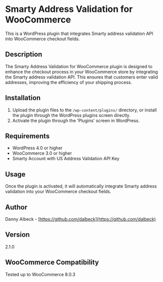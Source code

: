 # Smarty Address Validation for WooCommerce

This is a WordPress plugin that integrates Smarty address validation API into WooCommerce checkout fields.

## Description

The Smarty Address Validation for WooCommerce plugin is designed to enhance the checkout process in your WooCommerce store by integrating the Smarty address validation API. This ensures that customers enter valid addresses, improving the efficiency of your shipping process.

## Installation

1. Upload the plugin files to the `/wp-content/plugins/` directory, or install the plugin through the WordPress plugins screen directly.
2. Activate the plugin through the 'Plugins' screen in WordPress.

## Requirements

- WordPress 4.0 or higher
- WooCommerce 3.0 or higher
- Smarty Account with US Address Validation API Key

## Usage

Once the plugin is activated, it will automatically integrate Smarty address validation into your WooCommerce checkout fields.

## Author

Danny Albeck - [https://github.com/dalbeck](https://github.com/dalbeck)

## Version

2.1.0

## WooCommerce Compatibility

Tested up to WooCommerce 8.0.3
